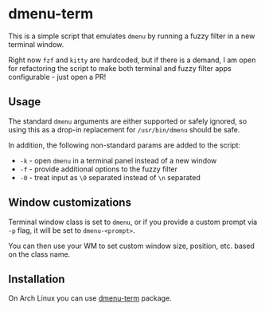 # dmenu-term

This is a simple script that emulates `dmenu` by running a fuzzy filter in a new terminal window.

Right now `fzf` and `kitty` are hardcoded, but if there is a demand, I am open for refactoring the script to make both terminal and fuzzy filter apps configurable - just open a PR!

## Usage

The standard `dmenu` arguments are either supported or safely ignored, so using this as a drop-in replacement for `/usr/bin/dmenu` should be safe.

In addition, the following non-standard params are added to the script:

- `-k` - open `dmenu` in a terminal panel instead of a new window
- `-f` - provide additional options to the fuzzy filter
- `-0` - treat input as `\0` separated instead of `\n` separated

## Window customizations

Terminal window class is set to `dmenu`, or if you provide a custom prompt via `-p` flag, it will be set to `dmenu-<prompt>`.

You can then use your WM to set custom window size, position, etc. based on the class name.

## Installation

On Arch Linux you can use [dmenu-term](https://aur.archlinux.org/packages/dmenu-term/) package.
